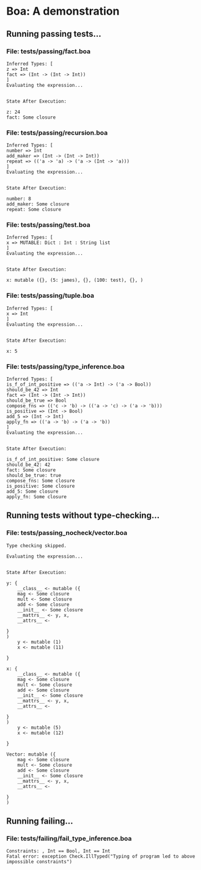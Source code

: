 # Boa: A demonstration
## Running passing tests...
### File: tests/passing/fact.boa
```
Inferred Types: [
z => Int
fact => (Int -> (Int -> Int))
]
Evaluating the expression...


State After Execution:
  
z: 24
fact: Some closure
```
### File: tests/passing/recursion.boa
```
Inferred Types: [
number => Int
add_maker => (Int -> (Int -> Int))
repeat => (('a -> 'a) -> ('a -> (Int -> 'a)))
]
Evaluating the expression...


State After Execution:
  
number: 8
add_maker: Some closure
repeat: Some closure
```
### File: tests/passing/test.boa
```
Inferred Types: [
x => MUTABLE: Dict : Int : String list
]
Evaluating the expression...


State After Execution:
  
x: mutable ({}, (5: james), {}, (100: test), {}, )
```
### File: tests/passing/tuple.boa
```
Inferred Types: [
x => Int
]
Evaluating the expression...


State After Execution:
  
x: 5
```
### File: tests/passing/type_inference.boa
```
Inferred Types: [
is_f_of_int_positive => (('a -> Int) -> ('a -> Bool))
should_be_42 => Int
fact => (Int -> (Int -> Int))
should_be_true => Bool
compose_fns => (('c -> 'b) -> (('a -> 'c) -> ('a -> 'b)))
is_positive => (Int -> Bool)
add_5 => (Int -> Int)
apply_fn => (('a -> 'b) -> ('a -> 'b))
]
Evaluating the expression...


State After Execution:
  
is_f_of_int_positive: Some closure
should_be_42: 42
fact: Some closure
should_be_true: true
compose_fns: Some closure
is_positive: Some closure
add_5: Some closure
apply_fn: Some closure
```
## Running tests without type-checking...
### File: tests/passing_nocheck/vector.boa
```
Type checking skipped.

Evaluating the expression...


State After Execution:
  
y: {
	__class__ <- mutable ({
	mag <- Some closure
	mult <- Some closure
	add <- Some closure
	__init__ <- Some closure
	__mattrs__ <- y, x, 
	__attrs__ <- 

}
)
	y <- mutable (1)
	x <- mutable (11)

}

x: {
	__class__ <- mutable ({
	mag <- Some closure
	mult <- Some closure
	add <- Some closure
	__init__ <- Some closure
	__mattrs__ <- y, x, 
	__attrs__ <- 

}
)
	y <- mutable (5)
	x <- mutable (12)

}

Vector: mutable ({
	mag <- Some closure
	mult <- Some closure
	add <- Some closure
	__init__ <- Some closure
	__mattrs__ <- y, x, 
	__attrs__ <- 

}
)
```
## Running failing...
### File: tests/failing/fail_type_inference.boa
```
Constraints: , Int == Bool, Int == Int 
Fatal error: exception Check.IllTyped("Typing of program led to above impossible constraints")
```
